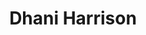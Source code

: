 ---
title: "Dhani Harrison"
summary: "Dhani Harrison is a British musician, composer and singer-songwriter. He is the only child of George and Olivia Harrison. Dhani debuted as a professional musician assisting in recording his father's final album, Brainwashed, and completing it with the assistance of Jeff Lynne after his father's death in November 2001. Harrison formed his own band, thenewno2, in 2002 and has performed at festivals, including Coachella, where Spin magazine dubbed their performance as one of the \"best debut performances of the festival.\" The band also played Lollapalooza three times, with Harrison joining the festival's founder Perry Farrell on a cover of The Velvet Underground's \"Sweet Jane\" at 2010's event. In 2017, Harrison released his debut solo album IN///PARALLEL. The 2019 film IN///PARALIVE, showcases the live version of his debut solo album and was recorded in the round at Henson Studios in Los Angeles. Harrison's latest single, \"Motorways \", was described by Rolling Stone as \"a psychedelic track with a robust beat\".In 2013, Harrison launched his career as a composer. Alongside his writing partner Paul Hicks, Harrison scored the Warner Bros. movie Beautiful Creatures. Harrison has gone on to score the music for the TV show Good Girls Revolt, AMC's The Divide, Seattle Road, Learning to Drive, and for the Paul Giamatti–produced show Outsiders. In 2018, Harrison and his writing partner Hicks received a nomination for 'Best Music Score' at the International Documentary Association Awards for their work on the Sundance Film Festival Award Winning documentary Matangi/Maya/M.I.A. Most recently, Harrison wrote and recorded the title song for the Netflix original series Dogs and, along with Paul Hicks, scored the four-part HBO documentary series The Case Against Adnan Syed, the Bill Gates Netflix docuseries Inside Bill's Brain: Decoding Bill Gates, and the 2020 RZA movie Cut Throat City.
Harrison's music collaborations span a diverse range of genres that have seen him tour with Eric Clapton, appear on the Wu-Tang Clan track \"The Heart Gently Weeps\", and join Pearl Jam live on stage several times over the years. One of Harrison's notable collaborations was in 2004 at the Rock and Roll Hall of Fame, where he appeared alongside Tom Petty, Jeff Lynne, and Prince on \"While My Guitar Gently Weeps\", which was performed to mark the posthumous induction of his father. Harrison guests on the UNKLE album The Road: Part II/Lost Highway, and also appears on Perry Farrell's solo album, Kind Heaven. Harrison united with his long-time family friend Jeff Lynne when he opened for Jeff Lynne's ELO on the band's sold out 2019 North American summer tour.
Harrison is named after the sixth and seventh notes of the Indian music scale, dha and ni. Dhani is also a raga in North Indian classical music."
slug: "dhani-harrison"
image: "dhani-harrison.jpg"
apple_music_artist_url: "https://music.apple.com/gb/artist/dhani-harrison/187032249"
wikipedia_url: "https://en.wikipedia.org/wiki/Dhani_Harrison"
---